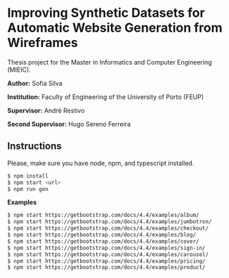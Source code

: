 # Improving Synthetic Datasets for Automatic Website Generation from Wireframes

Thesis project for the Master in Informatics and Computer Engineering (MIEIC).

**Author:** Sofia Silva

**Institution:** Faculty of Engineering of the University of Porto (FEUP)

**Supervisor:** André Restivo

**Second Supervisor:** Hugo Sereno Ferreira

## Instructions

Please, make sure you have node, npm, and typescript installed.

```bash
$ npm install
$ npm start <url>
$ npm run gen
```

**Examples**

```bash
$ npm start https://getbootstrap.com/docs/4.4/examples/album/
$ npm start https://getbootstrap.com/docs/4.4/examples/jumbotron/
$ npm start https://getbootstrap.com/docs/4.4/examples/checkout/
$ npm start https://getbootstrap.com/docs/4.4/examples/blog/
$ npm start https://getbootstrap.com/docs/4.4/examples/cover/
$ npm start https://getbootstrap.com/docs/4.4/examples/sign-in/
$ npm start https://getbootstrap.com/docs/4.4/examples/carousel/
$ npm start https://getbootstrap.com/docs/4.4/examples/pricing/
$ npm start https://getbootstrap.com/docs/4.4/examples/product/
```
